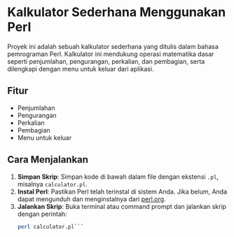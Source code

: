 # Kalkulator Sederhana Menggunakan Perl

Proyek ini adalah sebuah kalkulator sederhana yang ditulis dalam bahasa pemrograman Perl. Kalkulator ini mendukung operasi matematika dasar seperti penjumlahan, pengurangan, perkalian, dan pembagian, serta dilengkapi dengan menu untuk keluar dari aplikasi.

## Fitur
- Penjumlahan
- Pengurangan
- Perkalian
- Pembagian
- Menu untuk keluar

## Cara Menjalankan

1. **Simpan Skrip**: Simpan kode di bawah dalam file dengan ekstensi `.pl`, misalnya `calculator.pl`.
2. **Instal Perl**: Pastikan Perl telah terinstal di sistem Anda. Jika belum, Anda dapat mengunduh dan menginstalnya dari [perl.org](https://www.perl.org/get.html).
3. **Jalankan Skrip**: Buka terminal atau command prompt dan jalankan skrip dengan perintah:
   ```sh
   perl calculator.pl```
